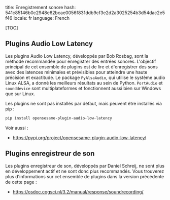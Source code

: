 title: Enregistrement sonore
hash: 541c85146b0c2948e62bcae0056f831ddb9cf3e2d2a3025254b3d54dac2e5f46
locale: fr
language: French

[TOC]

## Plugins Audio Low Latency

Les plugins Audio Low Latency, développés par Bob Rosbag, sont la méthode recommandée pour enregistrer des entrées sonores. L'objectif principal de cet ensemble de plugins est de lire et d'enregistrer des sons avec des latences minimales et prévisibles pour atteindre une haute précision et exactitude. Le package `PyAlsaAudio`, qui utilise le système audio Linux ALSA, a donné les meilleurs résultats au sein de Python. `PortAudio` et `sounddevice` sont multiplateformes et fonctionnent aussi bien sur Windows que sur Linux.

Les plugins ne sont pas installés par défaut, mais peuvent être installés via pip :

```bash
pip install opensesame-plugin-audio-low-latency
```

Voir aussi :

- <https://pypi.org/project/opensesame-plugin-audio-low-latency/>

## Plugins enregistreur de son

Les plugins enregistreur de son, développés par Daniel Schreij, ne sont plus en développement actif et ne sont donc plus recommandés. Vous trouverez plus d'informations sur cet ensemble de plugins dans la version précédente de cette page :

- <https://osdoc.cogsci.nl/3.2/manual/response/soundrecording/>